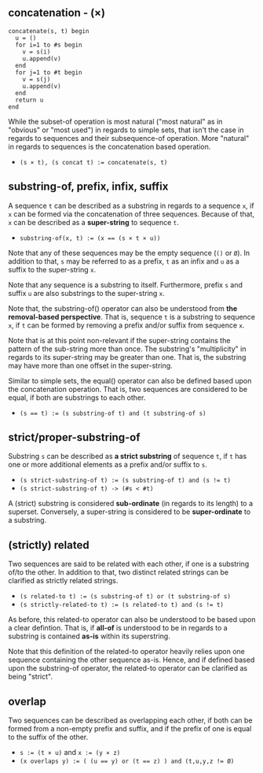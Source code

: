 
<!-- ======================================================================= -->
## concatenation - (×)

```
concatenate(s, t) begin
  u = ()
  for i=1 to #s begin
    v = s(i)
    u.append(v)
  end
  for j=1 to #t begin
    v = s(j)
    u.append(v)
  end
  return u
end
```

While the subset-of operation is most natural ("most natural" as in "obvious"
or "most used") in regards to simple sets, that isn't the case in regards to
sequences and their subsequence-of operation. More "natural" in regards to
sequences is the concatenation based operation.

* `(s × t), (s concat t) := concatenate(s, t)`

<!-- ======================================================================= -->
## substring-of, prefix, infix, suffix

A sequence `t` can be described as a substring in regards to a sequence `x`,
if `x` can be formed via the concatenation of three sequences. Because of that,
`x` can be described as a **super-string** to sequence `t`.

* `substring-of(x, t) := (x == (s × t × u))`

Note that any of these sequences may be the empty sequence (`()` or `Ø`). In
addition to that, `s` may be referred to as a prefix, `t` as an infix and `u`
as a suffix to the super-string `x`.

Note that any sequence is a substring to itself. Furthermore, prefix `s` and
suffix `u` are also substrings to the super-string `x`.

Note that, the substring-of() operator can also be understood from
**the removal-based perspective**. That is, sequence `t` is a substring to
sequence `x`, if `t` can be formed by removing a prefix and/or suffix from
sequence `x`.

Note that is at this point non-relevant if the super-string contains the pattern
of the sub-string more than once. The substring's "multiplicity" in regards to
its super-string may be greater than one. That is, the substring may have more
than one offset in the super-string.

Similar to simple sets, the equal() operator can also be defined based upon the
concatenation operation. That is, two sequences are considered to be equal, if
both are substrings to each other.

* `(s == t) := (s substring-of t) and (t substring-of s)`

<!-- ======================================================================= -->
## strict/proper-substring-of

Substring `s` can be described as **a strict substring** of sequence `t`, if
`t` has one or more additional elements as a prefix and/or suffix to `s`.

* `(s strict-substring-of t) := (s substring-of t) and (s != t)`
* `(s strict-substring-of t) -> (#s < #t)`

A (strict) substring is considered **sub-ordinate** (in regards to its length)
to a superset. Conversely, a super-string is considered to be **super-ordinate**
to a substring.

<!-- ======================================================================= -->
## (strictly) related

Two sequences are said to be related with each other, if one is a substring
of/to the other. In addition to that, two distinct related strings can be
clarified as strictly related strings.

* `(s related-to t) := (s substring-of t) or (t substring-of s)`
* `(s strictly-related-to t) := (s related-to t) and (s != t)`

As before, this related-to operator can also be understood to be based upon
a clear defintion. That is, if **all-of** is understood to be in regards to
a substring is contained **as-is** within its superstring.

Note that this definition of the related-to operator heavily relies upon one
sequence containing the other sequence as-is. Hence, and if defined based upon
the substring-of operator, the related-to operator can be clarified as being
"strict".

<!-- ======================================================================= -->
## overlap

Two sequences can be described as overlapping each other, if both can be formed
from a non-empty prefix and suffix, and if the prefix of one is equal to the
suffix of the other.

* `s := (t × u)` and `x := (y × z)`
* `(x overlaps y) := ( (u == y) or (t == z) ) and (t,u,y,z != Ø)`

